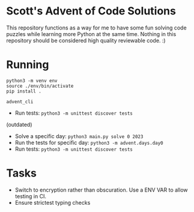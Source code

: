 # Scott's Advent of Code Solutions
This repository functions as a way for me to have some fun solving code puzzles
while learning more Python at the same time. Nothing in this repository should
be considered high quality reviewable code. :)

# Running
```
python3 -m venv env
source ./env/bin/activate
pip install .

advent_cli
```
 - Run tests: `python3 -m unittest discover tests`

(outdated)
 - Solve a specific day: `python3 main.py solve 0 2023`
 - Run the tests for specific day: `python3 -m advent.days.day0`
 - Run tests: `python3 -m unittest discover tests`

# Tasks
- Switch to encryption rather than obscuration. Use a ENV VAR to allow testing
  in CI.
- Ensure strictest typing checks
